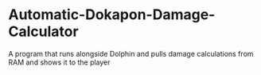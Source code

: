 # Automatic-Dokapon-Damage-Calculator
 A program that runs alongside Dolphin and pulls damage calculations from RAM and shows it to the player
